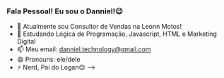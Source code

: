 ### Fala Pessoal! Eu sou o Danniel!😉


- 🔭 Atualmente sou Consultor de Vendas na Leonn Motos!
- 🌱 Estudando Lógica de Programação, Javascript, HTML e Marketing Digital
- 📫 Meu email: danniel.technology@gmail.com
- 😄 Pronouns: ele/dele
- ⚡ Nerd, Pai do Logan😊
-->
